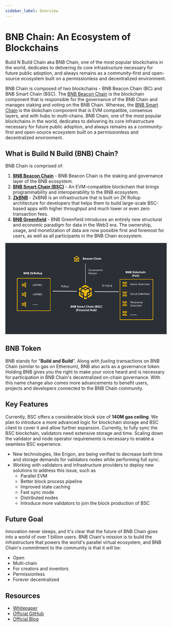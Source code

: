 ```yaml
---
sidebar_label: Overview
---
```

# BNB Chain: An Ecosystem of Blockchains
Build N Build Chain aka BNB Chain, one of the most popular blockchains in the world, dedicates to delivering its core infrastructure necessary for future public adoption, and always remains as a community-first and open-source ecosystem built on a permissionless and decentralized environment.

BNB Chain is composed of two blockchains - BNB Beacon Chain (BC) and BNB Smart Chain (BSC). The [BNB Beacon Chain](./learn/beaconIntro.md) is the blockchain component that is responsible for the governance of the BNB Chain and manages staking and voting on the BNB Chain. Whereas, the [BNB Smart Chain](./learn/intro.md) is the blokchain component that is EVM compatible, consensus layers, and with hubs to multi-chains. 
BNB Chain, one of the most popular blockchains in the world, dedicates to delivering its core infrastructure necessary for future public adoption, and always remains as a community-first and open-source ecosystem built on a permissionless and decentralized environment.

## What is Build N Build (BNB) Chain?
BNB Chain is comprised of:
1. **[BNB Beacon Chain](learn/beaconIntro.md)** - BNB Beacon Chain is the staking and governance layer of the BNB ecosystem.
2. **[BNB Smart Chain (BSC)](learn/intro.md)** - An EVM-compatible blockchain that brings programmability and interoperability to the BNB ecosystem.
3. **[ZkBNB](zkbnb/zkbnb-overview.md)** - ZkBNB is an infrastructure that is built on ZK Rollup architecture for developers that helps them to build large-scale BSC-based apps with higher throughput and much lower or even zero transaction fees.
4. **[BNB Greenfield](greenfield/overview.md)** - BNB Greenfield introduces an entirely new structural and economic paradigm for data in the Web3 era. The ownership, usage, and monetization of data are now possible first and foremost for users, as well as all participants in the BNB Chain ecosystem.

![BSC 2022](../static/img/assets/BNBChain2022.png)

## BNB Token
BNB stands for "**Build and Build**". Along with _fueling_ transactions on BNB Chain (similar to gas on Ethereum), BNB also acts as a governance token. Holding BNB gives you the right to make your voice heard and is necessary for participation in BNB Chain's decentralized on-chain governance. With this name change also comes more advancements to benefit users, projects and developers connected to the BNB Chain community.

## Key Features
Currently, BSC offers a considerable block size of **__140M gas ceiling__**. We plan to introduce a more advanced logic for blockchain storage and BSC client to cover it and allow further expansion.  Currently, to fully sync the BSC blockchain, validators need extensive storage and time. Scaling down the validator and node operator requirements is necessary to enable a seamless BSC experience.

- New technologies, like Erigon, are being verified to decrease both time and storage demands for validators nodes while performing full sync. 
- Working with validators and infrastructure providers to deploy new solutions to address this issue, such as  
  - Parallel EVM
  - Better block process pipeline
  - Improved state caching
  - Fast sync mode
  - Distributed nodes 
  - Introduce more validators to join the block production of BSC

## Future Goal 
Innovation never sleeps, and it's clear that the future of BNB Chain goes into a world of over 1 billion users. BNB Chain's mission is to build the infrastructure that powers the world's parallel virtual ecosystem, and BNB Chain's commitment to the community is that it will be: 
- Open
- Multi-chain
- For creators and inventors
- Permissionless
- Forever decentralized

## Resources 
- [Whitepaper](https://github.com/bnb-chain/whitepaper)
- [Official GitHub](https://github.com/bnb-chain)
- [Official Blog](https://www.bnbchain.org/en/blog/)
